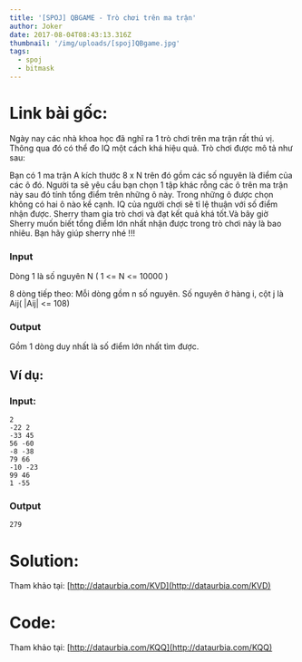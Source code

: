 ```yaml
---
title: '[SPOJ] QBGAME - Trò chơi trên ma trận'
author: Joker
date: 2017-08-04T08:43:13.316Z
thumbnail: '/img/uploads/[spoj]QBgame.jpg'
tags:
  - spoj
  - bitmask
---
```

# Link bài gốc:

Ngày nay các nhà khoa học đã nghĩ ra 1 trò chơi trên ma trận rất thú vị. Thông qua đó có thể đo IQ một cách khá hiệu quả. Trò chơi được mô tả như sau:

Bạn có 1 ma trận A kích thước 8 x N trên đó gồm các số nguyên là điểm của các ô đó. Người ta sẽ yêu cầu bạn chọn 1 tập khác rỗng các ô trên ma trận này sau đó tính tổng điểm trên những ô này. Trong những ô được chọn không có hai ô nào kề cạnh. IQ của người chơi sẽ tỉ lệ thuận với số điểm nhận được. Sherry tham gia trò chơi và đạt kết quả khá tốt.Và bây giờ Sherry muốn biết tổng điểm lớn nhất nhận được trong trò chơi này là bao nhiêu. Bạn hãy giúp sherry nhé !!!

### Input

Dòng 1 là số nguyên N \( 1 &lt;= N &lt;= 10000 \)

8 dòng tiếp theo: Mỗi dòng gồm n số nguyên. Số nguyên ở hàng i, cột j là Aij\( \|Aij\| &lt;= 108\)

### Output

Gồm 1 dòng duy nhất là số điểm lớn nhất tìm được.

## Ví dụ:

### Input:

```
2
-22 2
-33 45
56 -60
-8 -38
79 66
-10 -23
99 46
1 -55

```

### Output

```
279
```

# Solution:

Tham khảo tại: [http://dataurbia.com/KVD](http://dataurbia.com/KVD)

# Code:

Tham khảo tại: [http://dataurbia.com/KQQ](http://dataurbia.com/KQQ)




